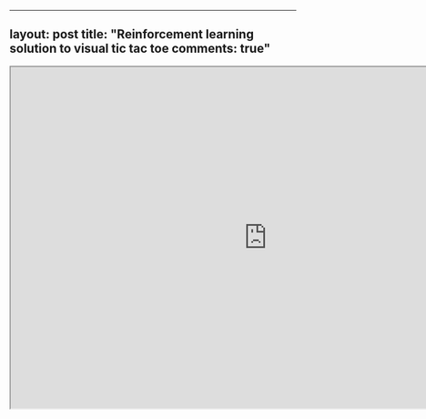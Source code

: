 ---
layout: post
title: "Reinforcement learning solution to visual tic tac toe
comments: true"
--


<iframe src="http://www.cs.colostate.edu/~xuehaohu/David-hu-org/pages/Hu.html" style="width:900px;height:600px;position:relative;float:left;"></iframe>

